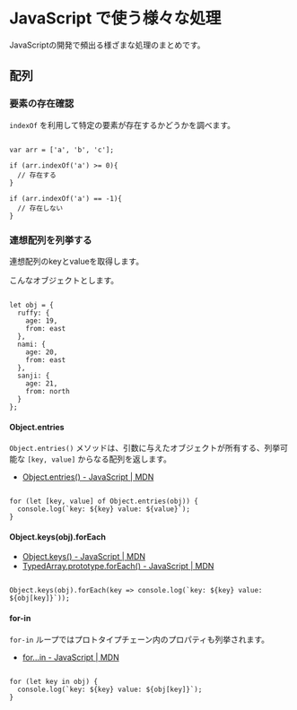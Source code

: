 # JavaScript で使う様々な処理

JavaScriptの開発で頻出る様ざまな処理のまとめです。


## 配列

### 要素の存在確認

`indexOf` を利用して特定の要素が存在するかどうかを調べます。

```

var arr = ['a', 'b', 'c'];

if (arr.indexOf('a') >= 0){
  // 存在する
}

if (arr.indexOf('a') == -1){
  // 存在しない
}

```




### 連想配列を列挙する

連想配列のkeyとvalueを取得します。


こんなオブジェクトとします。

```

let obj = {
  ruffy: {
    age: 19,
    from: east
  },
  nami: {
    age: 20,
    from: east
  },
  sanji: {
    age: 21,
    from: north
  }
};

```


#### Object.entries

`Object.entries()` メソッドは、引数に与えたオブジェクトが所有する、列挙可能な `[key, value]` からなる配列を返します。

* [Object.entries() - JavaScript | MDN](https://developer.mozilla.org/ja/docs/Web/JavaScript/Reference/Global_Objects/Object/entries)

```

for (let [key, value] of Object.entries(obj)) {
  console.log(`key: ${key} value: ${value}`);
}

```


#### Object.keys(obj).forEach

* [Object.keys() - JavaScript | MDN](https://developer.mozilla.org/ja/docs/Web/JavaScript/Reference/Global_Objects/Object/keys)
* [TypedArray.prototype.forEach() - JavaScript | MDN](https://developer.mozilla.org/ja/docs/Web/JavaScript/Reference/Global_Objects/TypedArray/forEach)

```

Object.keys(obj).forEach(key => console.log(`key: ${key} value: ${obj[key]}`));

```



#### for-in

`for-in` ループではプロトタイプチェーン内のプロパティも列挙されます。

* [for...in - JavaScript | MDN](https://developer.mozilla.org/ja/docs/Web/JavaScript/Reference/Statements/for...in)

```

for (let key in obj) {
  console.log(`key: ${key} value: ${obj[key]}`);
}

```

















